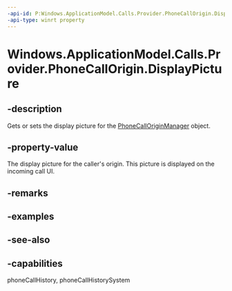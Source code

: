 ```yaml
---
-api-id: P:Windows.ApplicationModel.Calls.Provider.PhoneCallOrigin.DisplayPicture
-api-type: winrt property
---
```


<!-- Property syntax
public Windows.Storage.StorageFile DisplayPicture { get;  set; }
-->

# Windows.ApplicationModel.Calls.Provider.PhoneCallOrigin.DisplayPicture

## -description
Gets or sets the display picture for the [PhoneCallOriginManager](phonecalloriginmanager.md) object.

## -property-value
The display picture for the caller's origin. This picture is displayed on the incoming call UI.

## -remarks

## -examples

## -see-also

## -capabilities
phoneCallHistory, phoneCallHistorySystem

